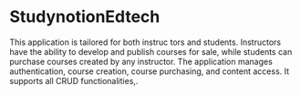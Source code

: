 # StudynotionEdtech
This application is tailored for both instruc tors and students. Instructors have the ability to develop and publish courses for sale, while students can purchase  courses created by any instructor. The application manages authentication, course creation, course purchasing, and  content access. It supports all CRUD functionalities,.
